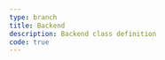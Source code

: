 ```yaml
---
type: branch
title: Backend
description: Backend class definition
code: true
---
```

<RedirectToFirstChild />
